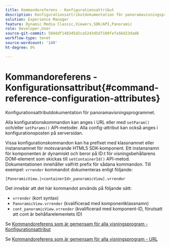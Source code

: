 ```yaml
---
title: Kommandoreferens - Konfigurationsattribut
description: Konfigurationsattributdokumentation för panoramavisningsprogrammet.
solution: Experience Manager
feature: Dynamic Media Classic,Viewers,SDK/API,Panoramic
role: Developer,User
source-git-commit: 50dddf148345d2ca5243d5d7108fefa56d23dad6
workflow-type: tm+mt
source-wordcount: '149'
ht-degree: 0%

---
```


# Kommandoreferens - Konfigurationsattribut{#command-reference-configuration-attributes}

Konfigurationsattributdokumentation för panoramavisningsprogrammet.

Alla konfigurationskommandon kan anges i URL eller med `setParam()` och/eller `setParams()` API-metoder. Alla config-attribut kan också anges i konfigurationsposten på serversidan.

Vissa konfigurationskommandon kan ha prefixet med klassnamnet eller instansnamnet för motsvarande HTML5 SDK-komponent. Ett instansnamn för komponenten är dynamiskt och beror på ID:t för visningsbehållarens DOM-element som skickas till `setContainerId()` API-metod. Dokumentationen innehåller valfritt prefix för sådana kommandon. Till exempel: `vrrender` kommandot dokumenteras enligt följande:

```
[PanoramicView.|<containerId>_panoramicView].vrrender
```

Det innebär att det här kommandot används på följande sätt:

* `vrrender` (kort syntax)
* `PanoramicView.vrrender` (kvalificerad med komponentklassnamn)
* `cont_panoramicView.vrrender` (kvalificerad med komponent-ID, förutsatt att cont är behållarelementets ID)


Se [Kommandoreferens som är gemensam för alla visningsprogram - Konfigurationsattribut](../../../r-html5-viewer-20-cmdref-configattrib/r-html5-viewer-20-cmdref-configattrib.md#concept-850e0f2c49b949deb7cfbfd330d329bd)

Se [Kommandoreferens som är gemensam för alla visningsprogram - URL](../../../c-html5-viewer-20-cmdref-url/c-html5-viewer-20-cmdref-url.md#concept-9b337f349b7b406b8c33c7ee96b3e226)
